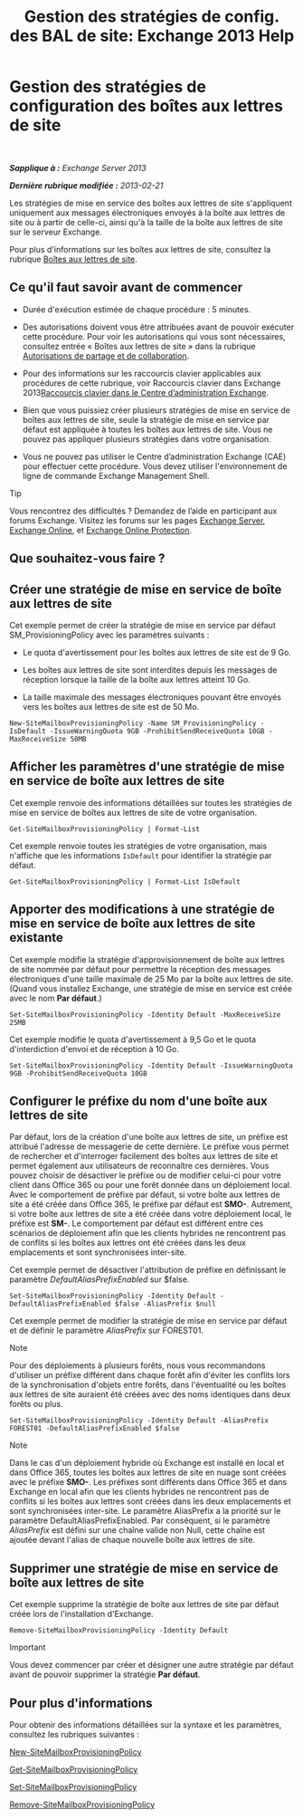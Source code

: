 ﻿---
title: 'Gestion des stratégies de config. des BAL de site: Exchange 2013 Help'
TOCTitle: Gestion des stratégies de configuration des boîtes aux lettres de site
ms:assetid: 2f160d1a-a031-461f-8d29-c9cd49ca1645
ms:mtpsurl: https://technet.microsoft.com/fr-fr/library/JJ710340(v=EXCHG.150)
ms:contentKeyID: 50477799
ms.date: 04/24/2018
mtps_version: v=EXCHG.150
ms.translationtype: HT
---

# Gestion des stratégies de configuration des boîtes aux lettres de site

 

_**Sapplique à :** Exchange Server 2013_

_**Dernière rubrique modifiée :** 2013-02-21_

Les stratégies de mise en service des boîtes aux lettres de site s'appliquent uniquement aux messages électroniques envoyés à la boîte aux lettres de site ou à partir de celle-ci, ainsi qu'à la taille de la boîte aux lettres de site sur le serveur Exchange.

Pour plus d'informations sur les boîtes aux lettres de site, consultez la rubrique [Boîtes aux lettres de site](site-mailboxes-exchange-2013-help.md).

## Ce qu'il faut savoir avant de commencer

  - Durée d'exécution estimée de chaque procédure : 5 minutes.

  - Des autorisations doivent vous être attribuées avant de pouvoir exécuter cette procédure. Pour voir les autorisations qui vous sont nécessaires, consultez entrée « Boîtes aux lettres de site » dans la rubrique [Autorisations de partage et de collaboration](sharing-and-collaboration-permissions-exchange-2013-help.md).

  - Pour des informations sur les raccourcis clavier applicables aux procédures de cette rubrique, voir Raccourcis clavier dans Exchange 2013[Raccourcis clavier dans le Centre d’administration Exchange](keyboard-shortcuts-in-the-exchange-admin-center-exchange-online-protection-help.md).

  - Bien que vous puissiez créer plusieurs stratégies de mise en service de boîtes aux lettres de site, seule la stratégie de mise en service par défaut est appliquée à toutes les boîtes aux lettres de site. Vous ne pouvez pas appliquer plusieurs stratégies dans votre organisation.

  - Vous ne pouvez pas utiliser le Centre d’administration Exchange (CAE) pour effectuer cette procédure. Vous devez utiliser l'environnement de ligne de commande Exchange Management Shell.

> [!TIP]
> Vous rencontrez des difficultés ? Demandez de l’aide en participant aux forums Exchange. Visitez les forums sur les pages <a href="https://go.microsoft.com/fwlink/p/?linkid=60612">Exchange Server</a>, <a href="https://go.microsoft.com/fwlink/p/?linkid=267542">Exchange Online</a>, et <a href="https://go.microsoft.com/fwlink/p/?linkid=285351">Exchange Online Protection</a>.


## Que souhaitez-vous faire ?

## Créer une stratégie de mise en service de boîte aux lettres de site

Cet exemple permet de créer la stratégie de mise en service par défaut SM\_ProvisioningPolicy avec les paramètres suivants :

  - Le quota d'avertissement pour les boîtes aux lettres de site est de 9 Go.

  - Les boîtes aux lettres de site sont interdites depuis les messages de réception lorsque la taille de la boîte aux lettres atteint 10 Go.

  - La taille maximale des messages électroniques pouvant être envoyés vers les boîtes aux lettres de site est de 50 Mo.

<!-- end list -->

    New-SiteMailboxProvisioningPolicy -Name SM_ProvisioningPolicy -IsDefault -IssueWarningQuota 9GB -ProhibitSendReceiveQuota 10GB -MaxReceiveSize 50MB

## Afficher les paramètres d'une stratégie de mise en service de boîte aux lettres de site

Cet exemple renvoie des informations détaillées sur toutes les stratégies de mise en service de boîtes aux lettres de site de votre organisation.

    Get-SiteMailboxProvisioningPolicy | Format-List

Cet exemple renvoie toutes les stratégies de votre organisation, mais n'affiche que les informations `IsDefault` pour identifier la stratégie par défaut.

    Get-SiteMailboxProvisioningPolicy | Format-List IsDefault

## Apporter des modifications à une stratégie de mise en service de boîte aux lettres de site existante

Cet exemple modifie la stratégie d'approvisionnement de boîte aux lettres de site nommée par défaut pour permettre la réception des messages électroniques d'une taille maximale de 25 Mo par la boîte aux lettres de site. (Quand vous installez Exchange, une stratégie de mise en service est créée avec le nom **Par défaut**.)

    Set-SiteMailboxProvisioningPolicy -Identity Default -MaxReceiveSize 25MB

Cet exemple modifie le quota d'avertissement à 9,5 Go et le quota d'interdiction d'envoi et de réception à 10 Go.

    Set-SiteMailboxProvisioningPolicy -Identity Default -IssueWarningQuota 9GB -ProhibitSendReceiveQuota 10GB

## Configurer le préfixe du nom d'une boîte aux lettres de site

Par défaut, lors de la création d'une boîte aux lettres de site, un préfixe est attribué l'adresse de messagerie de cette dernière. Le préfixe vous permet de rechercher et d'interroger facilement des boîtes aux lettres de site et permet également aux utilisateurs de reconnaître ces dernières. Vous pouvez choisir de désactiver le préfixe ou de modifier celui-ci pour votre client dans Office 365 ou pour une forêt donnée dans un déploiement local. Avec le comportement de préfixe par défaut, si votre boîte aux lettres de site a été créée dans Office 365, le préfixe par défaut est **SMO-**. Autrement, si votre boîte aux lettres de site a été créée dans votre déploiement local, le préfixe est **SM-**. Le comportement par défaut est différent entre ces scénarios de déploiement afin que les clients hybrides ne rencontrent pas de conflits si les boîtes aux lettres ont été créées dans les deux emplacements et sont synchronisées inter-site.

Cet exemple permet de désactiver l'attribution de préfixe en définissant le paramètre *DefaultAliasPrefixEnabled* sur $false.

    Set-SiteMailboxProvisioningPolicy -Identity Default -DefaultAliasPrefixEnabled $false -AliasPrefix $null

Cet exemple permet de modifier la stratégie de mise en service par défaut et de définir le paramètre *AliasPrefix* sur FOREST01.

> [!NOTE]
> Pour des déploiements à plusieurs forêts, nous vous recommandons d'utiliser un préfixe différent dans chaque forêt afin d'éviter les conflits lors de la synchronisation d'objets entre forêts, dans l'éventualité ou les boîtes aux lettres de site auraient été créées avec des noms identiques dans deux forêts ou plus.


    Set-SiteMailboxProvisioningPolicy -Identity Default -AliasPrefix FOREST01 -DefaultAliasPrefixEnabled $false

> [!NOTE]
> Dans le cas d'un déploiement hybride où Exchange est installé en local et dans Office 365, toutes les boîtes aux lettres de site en nuage sont créées avec le préfixe <strong>SMO-</strong>. Les préfixes sont différents dans Office 365 et dans Exchange en local afin que les clients hybrides ne rencontrent pas de conflits si les boîtes aux lettres sont créées dans les deux emplacements et sont synchronisées inter-site. Le paramètre AliasPrefix a la priorité sur le paramètre DefaultAliasPrefixEnabled. Par conséquent, si le paramètre <em>AliasPrefix</em> est défini sur une chaîne valide non Null, cette chaîne est ajoutée devant l'alias de chaque nouvelle boîte aux lettres de site.


## Supprimer une stratégie de mise en service de boîte aux lettres de site

Cet exemple supprime la stratégie de boîte aux lettres de site par défaut créée lors de l'installation d'Exchange.

    Remove-SiteMailboxProvisioningPolicy -Identity Default

> [!IMPORTANT]
> Vous devez commencer par créer et désigner une autre stratégie par défaut avant de pouvoir supprimer la stratégie <strong>Par défaut</strong>.


## Pour plus d'informations

Pour obtenir des informations détaillées sur la syntaxe et les paramètres, consultez les rubriques suivantes :

[New-SiteMailboxProvisioningPolicy](https://technet.microsoft.com/fr-fr/library/jj218647\(v=exchg.150\))

[Get-SiteMailboxProvisioningPolicy](https://technet.microsoft.com/fr-fr/library/jj218617\(v=exchg.150\))

[Set-SiteMailboxProvisioningPolicy](https://technet.microsoft.com/fr-fr/library/jj218624\(v=exchg.150\))

[Remove-SiteMailboxProvisioningPolicy](https://technet.microsoft.com/fr-fr/library/jj218672\(v=exchg.150\))

